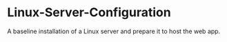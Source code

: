# Linux-Server-Configuration
A baseline installation of a Linux server and prepare it to host the web app.
